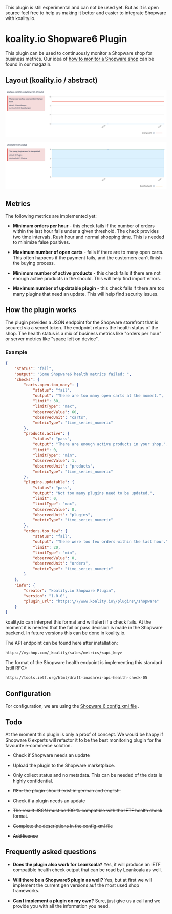 This plugin is still experimental and can not be used yet. But as it is open source feel free to help us making it better and easier to integrate Shopware with koality.io.

# koality.io Shopware6 Plugin

This plugin can be used to continuously monitor a Shopware shop for business metrics. Our idea of [how to monitor a Shopware shop](https://www.koality.io/de/magazin/de/articles/ecommerce/shopware-monitoring) can be found in our magazin. 

## Layout (koality.io / abstract)
![Orders per hour](docs/images/orders-per-hour.png "Orders per hour")

![Updatable plugins](docs/images/deprecated-plugins.png "Updatable plugins")


## Metrics

The following metrics are implemented yet:

- **Minimum orders per hour** - this check fails if the number of orders within the last hour falls under a given threshold. The check provides two time intervals. Rush hour and normal shopping time. This is needed to minimize false positives.


- **Maximum number of open carts** - fails if there are to many open carts. This often happens if the payment fails, and the customers can't finish the buying process.


- **Minimum number of active products** - this check fails if there are not enough active products in the should. This will help find import errors.


- **Maximum number of updatable plugin** - this check fails if there are too many plugins that need an update. This will help find security issues.

## How the plugin works

The plugin provides a JSON endpoint for the Shopware storefront that is secured via a secret token. The endpoint returns the health status of the shop. The health status is a mix of business metrics like "orders per hour" or server metrics like "space left on device".

### Example
```json
{
    "status": "fail",
    "output": "Some Shopware6 health metrics failed: ",
    "checks": {
        "carts.open.too_many": {
            "status": "fail",
            "output": "There are too many open carts at the moment.",
            "limit": 30,
            "limitType": "max",
            "observedValue": 60,
            "observedUnit": "carts",
            "metricType": "time_series_numeric"
        },
        "products.active": {
            "status": "pass",
            "output": "There are enough active products in your shop.",
            "limit": 0,
            "limitType": "min",
            "observedValue": 1,
            "observedUnit": "products",
            "metricType": "time_series_numeric"
        },
        "plugins.updatable": {
            "status": "pass",
            "output": "Not too many plugins need to be updated.",
            "limit": 0,
            "limitType": "max",
            "observedValue": 0,
            "observedUnit": "plugins",
            "metricType": "time_series_numeric"
        },
        "orders.too_few": {
            "status": "fail",
            "output": "There were too few orders within the last hour.",
            "limit": 20,
            "limitType": "min",
            "observedValue": 0,
            "observedUnit": "orders",
            "metricType": "time_series_numeric"
        }
    },
    "info": {
        "creator": "koality.io Shopware Plugin",
        "version": "1.0.0",
        "plugin_url": "https:\/\/www.koality.io\/plugins\/shopware"
    }
}
```

koality.io can interpret this format and will alert if a check fails. At the moment it is needed that the fail or pass decision is made in the Shopware backend. In future versions this can be done in koality.io.

The API endpoint can be found here after installation:
```
https://myshop.com/_koality/sales/metrics/<api_key>
```

The format of the Shopware health endpoint is implementing this standard (still RFC):
```
https://tools.ietf.org/html/draft-inadarei-api-health-check-05
```

## Configuration

For configuration, we are using the [Shopware 6 config.xml file](https://docs.shopware.com/en/shopware-platform-dev-en/references-internals/plugins/plugin-config)
.

## Todo

At the moment this plugin is only a proof of concept. We would be happy if Shopware 6 experts will refactor it to be the best monitoring plugin for the favourite e-commerce solution.


- Check if Shopware needs an update


- Upload the plugin to the Shopware marketplace.


- Only collect status and no metadata. This can be needed of the data is highly confidential. 


- ~~I18n: the plugin should exist in german and english.~~


- ~~Check if a plugin needs an update~~


- ~~The result JSON must be 100 % compatible with the IETF health check format.~~


- ~~Complete the descriptions in the config.xml file~~


- ~~Add licence~~

## Frequently asked questions

- **Does the plugin also work for Leankoala?** Yes, it will produce an IETF compatible health check output that can be read by Leankoala as well.


- **Will there be a Shopware5 plugin as well?** Yes, but at first we will implement the current gen versions auf the most used shop frameworks.


- **Can I implement a plugin on my own?** Sure, just give us a call and we provide you with all the information you need.
